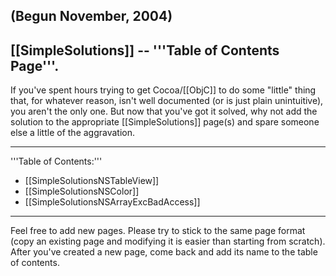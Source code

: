  (Begun November, 2004)
----
[[SimpleSolutions]] -- '''Table of Contents Page'''.
----

If you've spent hours trying to get Cocoa/[[ObjC]] to do some "little" thing that, for whatever reason, isn't well documented (or is just plain unintuitive), you aren't the only one. But now that you've got it solved, why not add the solution to the appropriate [[SimpleSolutions]] page(s) and spare someone else a little of the aggravation.

----
'''Table of Contents:'''

* [[SimpleSolutionsNSTableView]]
* [[SimpleSolutionsNSColor]]
* [[SimpleSolutionsNSArrayExcBadAccess]]

----

Feel free to add new pages. Please try to stick to the same page format (copy an existing page and modifying it is easier than starting from scratch). After you've created a new page, come back and add its name to the table of contents.